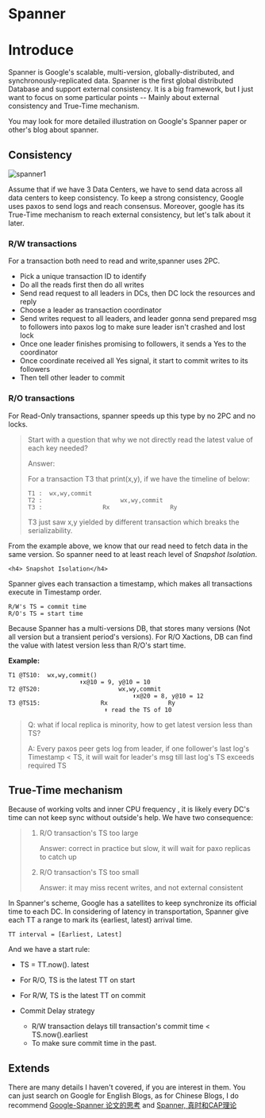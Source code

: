 <h1>Spanner </h1>

<h1>Introduce</h1>

Spanner is Google's scalable, multi-version, globally-distributed, and synchronously-replicated data. Spanner is the first global distributed Database and support external consistency. It is a big framework, but I just want to focus on some particular points -- Mainly about external consistency and True-Time mechanism.



You may look for more detailed illustration on Google's Spanner paper or other's blog about spanner.



<h2>Consistency</h2>

![spanner1](F:\MIT6.824\MIT-6.824\LectureImage\spanner1.webp)

Assume that if we have 3 Data Centers, we have to send data across all data centers to keep consistency.  To keep a strong consistency, Google uses paxos to send logs and reach consensus. Moreover, google has its True-Time mechanism to reach external consistency, but let's talk about it later.

<h3>R/W transactions</h3>

For a transaction both need to read and write,spanner uses 2PC.

* Pick a unique transaction ID to identify
* Do all the reads first then do all writes
* Send read request to all leaders in DCs, then DC lock the resources and reply
* Choose a leader as transaction coordinator
* Send writes request to all leaders, and leader gonna send prepared msg to followers into paxos log to make sure leader isn't crashed and lost lock
* Once one leader finishes promising to followers, it sends a Yes to the coordinator
* Once coordinate received all Yes signal, it start to commit writes to its followers
* Then tell other leader to commit

<h3>R/O transactions</h3>

For Read-Only transactions, spanner speeds up this type by no 2PC and no locks.

>  Start with a question that why we not directly read the latest value of each key needed?
>
> Answer: 
>
> For a transaction T3 that print(x,y), if we have the timeline of below:
>
> ```
> T1 :  wx,wy,commit
> T2 :                      wx,wy,commit               
> T3 :                 Rx                 Ry
> ```
>
> T3 just saw x,y yielded by different transaction which breaks the serializability.

From the example above, we know that our read need to fetch data in the same version. So spanner need to at least reach level of *Snapshot Isolation*.

	<h4> Snapshot Isolation</h4>

Spanner gives each transaction a timestamp, which makes all transactions execute in Timestamp order.

```
R/W's TS = commit time
R/O's TS = start time
```

 Because Spanner has a multi-versions DB, that stores many versions (Not all version but a transient period's versions). For R/O Xactions, DB can find the value with latest version less than R/O's start time.



**Example:**

```
T1 @TS10:  wx,wy,commit()
                    ⬆x@10 = 9, y@10 = 10
T2 @TS20:                      wx,wy,commit
	                               ⬆x@20 = 8, y@10 = 12
T3 @TS15:                 Rx                 Ry
						   ⬆ read the TS of 10
```

> Q: what if local replica is minority, how to get latest version less than TS?
>
> A: Every paxos peer gets log from leader, if one follower's last log's Timestamp < TS, it will wait for leader's msg till last log's TS exceeds required TS





<h2> True-Time mechanism</h2>

Because of working volts and inner CPU frequency , it is likely every DC's time can not keep sync without outside's help. We have two consequence:

> 1) R/O transaction's TS too large
>
>     Answer: correct in practice but slow, it will wait for paxo replicas to catch up
>
> 2) R/O transaction's TS too small
>
>    Answer: it may miss recent writes, and not external consistent

In Spanner's scheme, Google has a satellites to keep synchronize its official time to each DC.  In considering of latency in transportation, Spanner give each TT a range to mark its {earliest, latest} arrival time.

```
TT interval = [Earliest, Latest]
```

And we have a start rule: 

* TS = TT.now(). latest

* For R/O, TS is the latest TT on start
* For R/W, TS is the latest TT on commit
* Commit Delay strategy
  * R/W transaction delays till transaction's commit time < TS.now().earliest
  * To make sure commit time in the past.



<h2>Extends</h2>

There are many details I haven't covered, if you are interest in them. You can just search on Google for English Blogs, as for Chinese Blogs, I do recommend [Google-Spanner 论文的思考](https://www.jianshu.com/p/6ae6e7989161) and [Spanner, 真时和CAP理论](https://toutiao.io/posts/zdqrx0/preview)





​	